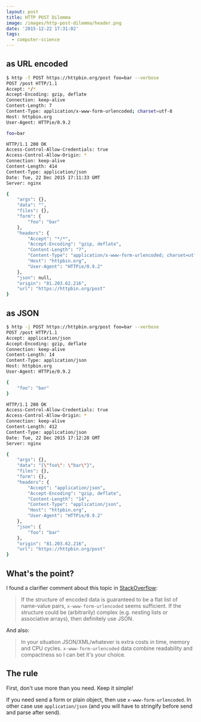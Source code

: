 ```yaml
---
layout: post
title: HTTP POST Dilemma
image: /images/http-post-dilemma/header.png
date: '2015-12-22 17:31:02'
tags:
  - computer-science
---
```


## as URL encoded

```bash
$ http -f POST https://httpbin.org/post foo=bar --verbose
POST /post HTTP/1.1
Accept: */*
Accept-Encoding: gzip, deflate
Connection: keep-alive
Content-Length: 7
Content-Type: application/x-www-form-urlencoded; charset=utf-8
Host: httpbin.org
User-Agent: HTTPie/0.9.2

foo=bar

HTTP/1.1 200 OK
Access-Control-Allow-Credentials: true
Access-Control-Allow-Origin: *
Connection: keep-alive
Content-Length: 414
Content-Type: application/json
Date: Tue, 22 Dec 2015 17:11:33 GMT
Server: nginx

{
    "args": {},
    "data": "",
    "files": {},
    "form": {
        "foo": "bar"
    },
    "headers": {
        "Accept": "*/*",
        "Accept-Encoding": "gzip, deflate",
        "Content-Length": "7",
        "Content-Type": "application/x-www-form-urlencoded; charset=utf-8",
        "Host": "httpbin.org",
        "User-Agent": "HTTPie/0.9.2"
    },
    "json": null,
    "origin": "81.203.62.216",
    "url": "https://httpbin.org/post"
}
```

## as JSON

```bash
$ http -j POST https://httpbin.org/post foo=bar --verbose
POST /post HTTP/1.1
Accept: application/json
Accept-Encoding: gzip, deflate
Connection: keep-alive
Content-Length: 14
Content-Type: application/json
Host: httpbin.org
User-Agent: HTTPie/0.9.2

{
    "foo": "bar"
}

HTTP/1.1 200 OK
Access-Control-Allow-Credentials: true
Access-Control-Allow-Origin: *
Connection: keep-alive
Content-Length: 412
Content-Type: application/json
Date: Tue, 22 Dec 2015 17:12:28 GMT
Server: nginx

{
    "args": {},
    "data": "{\"foo\": \"bar\"}",
    "files": {},
    "form": {},
    "headers": {
        "Accept": "application/json",
        "Accept-Encoding": "gzip, deflate",
        "Content-Length": "14",
        "Content-Type": "application/json",
        "Host": "httpbin.org",
        "User-Agent": "HTTPie/0.9.2"
    },
    "json": {
        "foo": "bar"
    },
    "origin": "81.203.62.216",
    "url": "https://httpbin.org/post"
}
```

## What's the point?

I found a clarifier comment about this topic in [StackOverflow](http://stackoverflow.com/a/13457437):

> If the structure of encoded data is guaranteed to be a flat list of name-value pairs, `x-www-form-urlencoded` seems sufficient. If the structure could be (arbitrarily) complex (e.g. nesting lists or associative arrays), then definitely use JSON.

And also:

> In your situation JSON/XML/whatever is extra costs in time, memory and CPU cycles. `x-www-form-urlencoded` data combine readability and compactness so I can bet it's your choice.

## The rule

First,  don't use more than you need. Keep it simple!

If you need send a form or plain object, then use `x-www-form-urlencoded`.
In other case use `application/json` (and you will have to stringify before send and parse after send).
